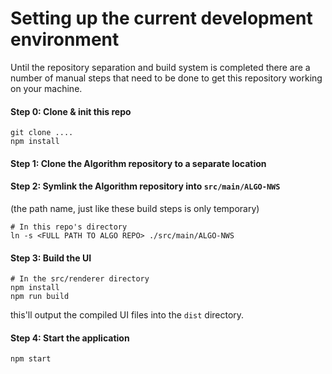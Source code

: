 # Setting up the current development environment

Until the repository separation and build system is completed there are a number
of manual steps that need to be done to get this repository working on your machine.


#### Step 0: Clone & init this repo

```
git clone ....
npm install
```

#### Step 1: Clone the Algorithm repository to a separate location

#### Step 2: Symlink the Algorithm repository into `src/main/ALGO-NWS`

(the path name, just like these build steps is only temporary)

```
# In this repo's directory
ln -s <FULL PATH TO ALGO REPO> ./src/main/ALGO-NWS
```


#### Step 3: Build the UI

```
# In the src/renderer directory
npm install
npm run build
```

this'll output the compiled UI files into the `dist` directory.


#### Step 4: Start the application

```
npm start
```
